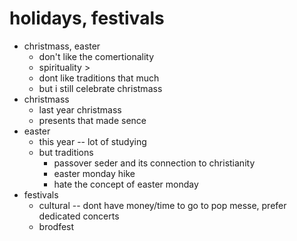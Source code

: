 # holidays, festivals

- christmass, easter 
    - don't like the comertionality
    - spirituality > 
    - dont like traditions that much
    - but i still celebrate christmass
- christmass
    - last year christmass
    - presents that made sence
- easter
    - this year -- lot of studying
    - but traditions
        - passover seder and its connection to christianity
        - easter monday hike
        - hate the concept of easter monday
- festivals
    - cultural -- dont have money/time to go to pop messe, prefer dedicated concerts
    - brodfest
